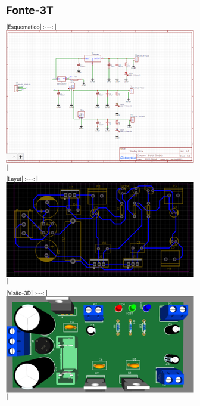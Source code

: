 # Fonte-3T

|Esquematico|
:---:
|![Esquematico](https://raw.githubusercontent.com/wesley88hg/Fonte-3T/main/Esquematico.png)|

|Layut|
:---:
|![Layut](https://raw.githubusercontent.com/wesley88hg/Fonte-3T/main/Vis%C3%A3o%20layout.PNG)|

|Visão-3D|
:---:
|![Visão-3D](https://raw.githubusercontent.com/wesley88hg/Fonte-3T/main/Vis%C3%A3o%203D.PNG)|
